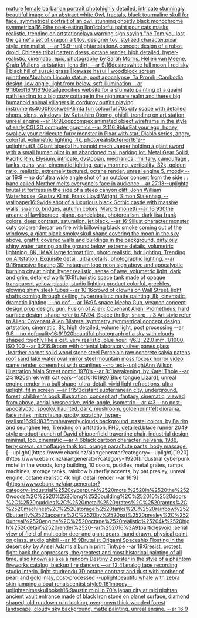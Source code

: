 [mature female barbarian portrait photo](https://www.ebank.nz/aiartgenerator?category=mature%2520female%2520barbarian%2520portrait%2520photo)[highly detailed, intricate stunningly beautiful image of an abstract white Owl, fractals, black tourmaline skull for face, symmetrical portrait of an owl, stunning ghostly black monochrome symmetrical](https://www.ebank.nz/aiartgenerator?category=highly%2520detailed%2C%2520intricate%2520stunningly%2520beautiful%2520image%2520of%2520an%2520abstract%2520white%2520Owl%2C%2520fractals%2C%2520black%2520tourmaline%2520skull%2520for%2520face%2C%2520symmetrical%2520portrait%2520of%2520an%2520owl%2C%2520stunning%2520ghostly%2520black%2520monochrome%2520symmetrical)[16:9](https://www.ebank.nz/aiartgenerator?category=16%3A9)[the poet-eating lion](https://www.ebank.nz/aiartgenerator?category=the%2520poet-eating%2520lion)[1](https://www.ebank.nz/aiartgenerator?category=1)[colorful paint pour cats masks, realistic, trending on artstation](https://www.ebank.nz/aiartgenerator?category=colorful%2520paint%2520pour%2520cats%2520masks%2C%2520realistic%2C%2520trending%2520on%2520artstation)[clay](https://www.ebank.nz/aiartgenerator?category=clay)[a warning sign saying "he Tom you lost the game"](https://www.ebank.nz/aiartgenerator?category=a%2520warning%2520sign%2520saying%2520%22he%2520Tom%2520you%2520lost%2520the%2520game%22)[a set of dragon art toy, designer toy ,stylized character,pixar style, minimalist , --ar 16:9](https://www.ebank.nz/aiartgenerator?category=a%2520set%2520of%2520dragon%2520art%2520toy%2C%2520designer%2520toy%2520%2Cstylized%2520character%2Cpixar%2520style%2C%2520minimalist%2520%2C%2520--ar%252016%3A9)[--uplight](https://www.ebank.nz/aiartgenerator?category=--uplight)[artstation](https://www.ebank.nz/aiartgenerator?category=artstation)[A concept design of a robot, droid, Chinese tribal pattern dress, octane render, high detailed, hyper-realistic, cinematic, epic, photography by Sarah Morris, Hellen van Meene, Craig Mullens, artstation, lens dirt, --ar 9:16](https://www.ebank.nz/aiartgenerator?category=A%2520concept%2520design%2520of%2520a%2520robot%2C%2520droid%2C%2520Chinese%2520tribal%2520pattern%2520dress%2C%2520octane%2520render%2C%2520high%2520detailed%2C%2520hyper-realistic%2C%2520cinematic%2C%2520epic%2C%2520photography%2520by%2520Sarah%2520Morris%2C%2520Hellen%2520van%2520Meene%2C%2520Craig%2520Mullens%2C%2520artstation%2C%2520lens%2520dirt%2C%2520--ar%25209%3A16)[desires](https://www.ebank.nz/aiartgenerator?category=desires)[white full moon | red sky | black hill of susuki grass | kawase hasui | woodblock screen print](https://www.ebank.nz/aiartgenerator?category=white%2520full%2520moon%2520%7C%2520red%2520sky%2520%7C%2520black%2520hill%2520of%2520susuki%2520grass%2520%7C%2520kawase%2520hasui%2520%7C%2520woodblock%2520screen%2520print)[them](https://www.ebank.nz/aiartgenerator?category=them)[Abraham Lincoln statue, post apocalypse, Ta Promh, Cambodia design, low angle, light from below, soft illumination  --ar 9:16](https://www.ebank.nz/aiartgenerator?category=Abraham%2520Lincoln%2520statue%2C%2520post%2520apocalypse%2C%2520Ta%2520Promh%2C%2520Cambodia%2520design%2C%2520low%2520angle%2C%2520light%2520from%2520below%2C%2520soft%2520illumination%2520%2520--ar%25209%3A16)[text](https://www.ebank.nz/aiartgenerator?category=text)[16:9](https://www.ebank.nz/aiartgenerator?category=16%3A9)[16:9](https://www.ebank.nz/aiartgenerator?category=16%3A9)[detail](https://www.ebank.nz/aiartgenerator?category=detail)[geocities website for a sfumato painting of a quaint path leading to a big cozy cottage in the nightmare realm and theres big humanoid animal villagers in corduroy outfits playing instruments](https://www.ebank.nz/aiartgenerator?category=geocities%2520website%2520for%2520a%2520sfumato%2520painting%2520of%2520a%2520quaint%2520path%2520leading%2520to%2520a%2520big%2520cozy%2520cottage%2520in%2520the%2520nightmare%2520realm%2520and%2520theres%2520big%2520humanoid%2520animal%2520villagers%2520in%2520corduroy%2520outfits%2520playing%2520instruments)[4000](https://www.ebank.nz/aiartgenerator?category=4000)[Rockwell](https://www.ebank.nz/aiartgenerator?category=Rockwell)[Klimt](https://www.ebank.nz/aiartgenerator?category=Klimt)[a fun colourful 70s city scape with detailed shops, signs, windows, by Katsuhiro Otomo, ghibli, trending on art station, unreal engine --ar 16:9](https://www.ebank.nz/aiartgenerator?category=a%2520fun%2520colourful%252070s%2520city%2520scape%2520with%2520detailed%2520shops%2C%2520signs%2C%2520windows%2C%2520by%2520Katsuhiro%2520Otomo%2C%2520ghibli%2C%2520trending%2520on%2520art%2520station%2C%2520unreal%2520engine%2520--ar%252016%3A9)[Loop](https://www.ebank.nz/aiartgenerator?category=Loop)[compex animated object wireframe in the style of early CGI 3D computer graphics --ar 2:1](https://www.ebank.nz/aiartgenerator?category=compex%2520animated%2520object%2520wireframe%2520in%2520the%2520style%2520of%2520early%2520CGI%25203D%2520computer%2520graphics%2520--ar%25202%3A1)[16:9](https://www.ebank.nz/aiartgenerator?category=16%3A9)[blur](https://www.ebank.nz/aiartgenerator?category=blur)[Eat your ego, honey, swallow your pride](https://www.ebank.nz/aiartgenerator?category=Eat%2520your%2520ego%2C%2520honey%2C%2520swallow%2520your%2520pride)[cute furry monster in Pixar with star, Diablo series, angry, colorful, volumetric lighting, 4k, photorealistic](https://www.ebank.nz/aiartgenerator?category=cute%2520furry%2520monster%2520in%2520Pixar%2520with%2520star%2C%2520Diablo%2520series%2C%2520angry%2C%2520colorful%2C%2520volumetric%2520lighting%2C%25204k%2C%2520photorealistic)[terror](https://www.ebank.nz/aiartgenerator?category=terror)[16:9](https://www.ebank.nz/aiartgenerator?category=16%3A9)[--uplight](https://www.ebank.nz/aiartgenerator?category=--uplight)[hutt](https://www.ebank.nz/aiartgenerator?category=hutt)[3:4](https://www.ebank.nz/aiartgenerator?category=3%3A4)[Giant bipedal humanoid mech Jaeger holding a giant sword with a small human pilot in an abandoned mall parking lot. Metal Gear Solid, Pacific Rim, Elysium, intricate, dystopian, mechanical, military, camouflage , tanks, guns, war, cinematic lighting, early morning, verticality, 32k, golden ratio, realistic, extremely textured, octane render, unreal engine 5, moody --ar 16:9 --no dof](https://www.ebank.nz/aiartgenerator?category=Giant%2520bipedal%2520humanoid%2520mech%2520Jaeger%2520holding%2520a%2520giant%2520sword%2520with%2520a%2520small%2520human%2520pilot%2520in%2520an%2520abandoned%2520mall%2520parking%2520lot.%2520Metal%2520Gear%2520Solid%2C%2520Pacific%2520Rim%2C%2520Elysium%2C%2520intricate%2C%2520dystopian%2C%2520mechanical%2C%2520military%2C%2520camouflage%2520%2C%2520tanks%2C%2520guns%2C%2520war%2C%2520cinematic%2520lighting%2C%2520early%2520morning%2C%2520verticality%2C%252032k%2C%2520golden%2520ratio%2C%2520realistic%2C%2520extremely%2520textured%2C%2520octane%2520render%2C%2520unreal%2520engine%25205%2C%2520moody%2520--ar%252016%3A9%2520--no%2520dof)[ultra wide angle shot of an outdoor concert from the side : : band called Merther melts everyone's face in audience --ar 27:13](https://www.ebank.nz/aiartgenerator?category=ultra%2520wide%2520angle%2520shot%2520of%2520an%2520outdoor%2520concert%2520from%2520the%2520side%2520%3A%2520%3A%2520band%2520called%2520Merther%2520melts%2520everyone%27s%2520face%2520in%2520audience%2520--ar%252027%3A13)[--uplight](https://www.ebank.nz/aiartgenerator?category=--uplight)[a brutalist fortress in the side of a steep canyon cliff, John William Waterhouse, Gustav Klimt, Frank Lloyd Wright, Simon Stalenhag, --wallpaper](https://www.ebank.nz/aiartgenerator?category=a%2520brutalist%2520fortress%2520in%2520the%2520side%2520of%2520a%2520steep%2520canyon%2520cliff%2C%2520John%2520William%2520Waterhouse%2C%2520Gustav%2520Klimt%2C%2520Frank%2520Lloyd%2520Wright%2C%2520Simon%2520Stalenhag%2C%2520--wallpaper)[16:9](https://www.ebank.nz/aiartgenerator?category=16%3A9)[wide shot of a luxurious black Gothic castle with massive walls, swamp, bridges, autumn colors, Marc Simonetti --ar 16:9](https://www.ebank.nz/aiartgenerator?category=wide%2520shot%2520of%2520a%2520luxurious%2520black%2520Gothic%2520castle%2520with%2520massive%2520walls%2C%2520swamp%2C%2520bridges%2C%2520autumn%2520colors%2C%2520Marc%2520Simonetti%2520--ar%252016%3A9)[30](https://www.ebank.nz/aiartgenerator?category=30)[the arcane of law](https://www.ebank.nz/aiartgenerator?category=the%2520arcane%2520of%2520law)[liberace, piano. candelabra. photorealism. dark lisa frank colors, deep contrast. saturation. jet black. --ar 16:9](https://www.ebank.nz/aiartgenerator?category=liberace%2C%2520piano.%2520candelabra.%2520photorealism.%2520dark%2520lisa%2520frank%2520colors%2C%2520deep%2520contrast.%2520saturation.%2520jet%2520black.%2520--ar%252016%3A9)[illust character monster cuty color](https://www.ebank.nz/aiartgenerator?category=illust%2520character%2520monster%2520cuty%2520color)[render](https://www.ebank.nz/aiartgenerator?category=render)[car on fire with billowing black smoke coming out of the windows, a giant black smoky skull shape covering the moon in the sky above, graffiti covered walls and buildings in the background, dirty oily shiny water running on the ground below, extreme details, volumetric lightning, 8K, IMAX large format film, photo realistic, hdr lighting, Trending on Artstation, Exquisite detail, ultra details, photographic lighting, --ar 9:16](https://www.ebank.nz/aiartgenerator?category=car%2520on%2520fire%2520with%2520billowing%2520black%2520smoke%2520coming%2520out%2520of%2520the%2520windows%2C%2520a%2520giant%2520black%2520smoky%2520skull%2520shape%2520covering%2520the%2520moon%2520in%2520the%2520sky%2520above%2C%2520graffiti%2520covered%2520walls%2520and%2520buildings%2520in%2520the%2520background%2C%2520dirty%2520oily%2520shiny%2520water%2520running%2520on%2520the%2520ground%2520below%2C%2520extreme%2520details%2C%2520volumetric%2520lightning%2C%25208K%2C%2520IMAX%2520large%2520format%2520film%2C%2520photo%2520realistic%2C%2520hdr%2520lighting%2C%2520Trending%2520on%2520Artstation%2C%2520Exquisite%2520detail%2C%2520ultra%2520details%2C%2520photographic%2520lighting%2C%2520--ar%25209%3A16)[massive floating 3D Instagram logo neon sign above and apocalyptic burning city at night, hyper realistic, sense of awe, volumetric light, dark and grim, detailed world](https://www.ebank.nz/aiartgenerator?category=massive%2520floating%25203D%2520Instagram%2520logo%2520neon%2520sign%2520above%2520and%2520apocalyptic%2520burning%2520city%2520at%2520night%2C%2520hyper%2520realistic%2C%2520sense%2520of%2520awe%2C%2520volumetric%2520light%2C%2520dark%2520and%2520grim%2C%2520detailed%2520world)[16:9](https://www.ebank.nz/aiartgenerator?category=16%3A9)[futuristic space tank made of opaque transparent yellow plastic, studio lighting product colorful, greebles, glowing shiny sleek tubes --ar 10:16](https://www.ebank.nz/aiartgenerator?category=futuristic%2520space%2520tank%2520made%2520of%2520opaque%2520transparent%2520yellow%2520plastic%2C%2520studio%2520lighting%2520product%2520colorful%2C%2520greebles%2C%2520glowing%2520shiny%2520sleek%2520tubes%2520--ar%252010%3A16)[crowd of clowns on Wall Street, light shafts coming through ceiling, hyperrealistic matte painting, 8k, cinematic, dramatic lighting, --no dof, --ar 16:9](https://www.ebank.nz/aiartgenerator?category=crowd%2520of%2520clowns%2520on%2520Wall%2520Street%2C%2520light%2520shafts%2520coming%2520through%2520ceiling%2C%2520hyperrealistic%2520matte%2520painting%2C%25208k%2C%2520cinematic%2C%2520dramatic%2520lighting%2C%2520--no%2520dof%2C%2520--ar%252016%3A9)[A space Mecha Gun,  weapon concept design,prop design, gun, Fusion of  Alien: Covenant Alien: Prometheus,  hard surface design,   shape refer to AN94,   Space thriller, sharp , ::3  Art style refer to Alien: Covenant Alien   Bilateral symmetry       symmetrical   concept design,  artstation, cinematic,  8k, high detailed,  volume light,  post processing    --ar 9:5   --no dof](https://www.ebank.nz/aiartgenerator?category=A%2520space%2520Mecha%2520Gun%2C%2520%2520weapon%2520concept%2520design%2Cprop%2520design%2C%2520gun%2C%2520Fusion%2520of%2520%2520Alien%3A%2520Covenant%2520Alien%3A%2520Prometheus%2C%2520%2520hard%2520surface%2520design%2C%2520%2520%2520shape%2520refer%2520to%2520AN94%2C%2520%2520%2520Space%2520thriller%2C%2520sharp%2520%2C%2520%3A%3A3%2520%2520Art%2520style%2520refer%2520to%2520Alien%3A%2520Covenant%2520Alien%2520%2520%2520Bilateral%2520symmetry%2520%2520%2520%2520%2520%2520%2520symmetrical%2520%2520%2520concept%2520design%2C%2520%2520artstation%2C%2520cinematic%2C%2520%25208k%2C%2520high%2520detailed%2C%2520%2520volume%2520light%2C%2520%2520post%2520processing%2520%2520%2520%2520--ar%25209%3A5%2520%2520%2520--no%2520dof)[quality](https://www.ebank.nz/aiartgenerator?category=quality)[16:9](https://www.ebank.nz/aiartgenerator?category=16%3A9)[1920](https://www.ebank.nz/aiartgenerator?category=1920)[beautiful photograph of a sky with clouds shaped roughly like a cat, very realistic, blue hour, ƒ/6.3, 22.0 mm, 1/1000, ISO 100 --ar 3:2](https://www.ebank.nz/aiartgenerator?category=beautiful%2520photograph%2520of%2520a%2520sky%2520with%2520clouds%2520shaped%2520roughly%2520like%2520a%2520cat%2C%2520very%2520realistic%2C%2520blue%2520hour%2C%2520%C6%92/6.3%2C%252022.0%2520mm%2C%25201/1000%2C%2520ISO%2520100%2520--ar%25203%3A2)[16:9](https://www.ebank.nz/aiartgenerator?category=16%3A9)[room with oriental laboratory silver panes glass ,fearther carpet solid wood stone steel Porcelain raw concrete salvia patens roof sand lake water oval mirror steel mountain moss fox](https://www.ebank.nz/aiartgenerator?category=room%2520with%2520oriental%2520laboratory%2520silver%2520panes%2520glass%2520%2Cfearther%2520carpet%2520solid%2520wood%2520stone%2520steel%2520Porcelain%2520raw%2520concrete%2520salvia%2520patens%2520roof%2520sand%2520lake%2520water%2520oval%2520mirror%2520steel%2520mountain%2520moss%2520fox)[psx horror video game render screenshot with scanlines --no text](https://www.ebank.nz/aiartgenerator?category=psx%2520horror%2520video%2520game%2520render%2520screenshot%2520with%2520scanlines%2520--no%2520text)[--uplight](https://www.ebank.nz/aiartgenerator?category=--uplight)[Ann Wilson illustration Main Street comic 1970’s --ar 8:11](https://www.ebank.nz/aiartgenerator?category=Ann%2520Wilson%2520illustration%2520Main%2520Street%2520comic%25201970%E2%80%99s%2520--ar%25208%3A11)[awakening, by Karel Thole --ar 2:3](https://www.ebank.nz/aiartgenerator?category=awakening%2C%2520by%2520Karel%2520Thole%2520--ar%25202%3A3)[1920](https://www.ebank.nz/aiartgenerator?category=1920)[shrek with cat ears](https://www.ebank.nz/aiartgenerator?category=shrek%2520with%2520cat%2520ears)[--fast](https://www.ebank.nz/aiartgenerator?category=--fast)[10:10](https://www.ebank.nz/aiartgenerator?category=10%3A10)[1920](https://www.ebank.nz/aiartgenerator?category=1920)[[Blue tongue Lizard], unreal engine render in a ball shape, ultra-detail, vivid light refractions, ultra uplight, fit in screen, —ar 1:1](https://www.ebank.nz/aiartgenerator?category=%5BBlue%2520tongue%2520Lizard%5D%2C%2520unreal%2520engine%2520render%2520in%2520a%2520ball%2520shape%2C%2520ultra-detail%2C%2520vivid%2520light%2520refractions%2C%2520ultra%2520uplight%2C%2520fit%2520in%2520screen%2C%2520%E2%80%94ar%25201%3A1)[5:3](https://www.ebank.nz/aiartgenerator?category=5%3A3)[distant subterranean city, underground, forest, children's book illustration, concept art, fantasy, cinematic, viewed from above, aerial perspective, wide-angle, isometric  --ar 4:3 --no post-apocalyptic, spooky, haunted, dark, mushroom, golden](https://www.ebank.nz/aiartgenerator?category=distant%2520subterranean%2520city%2C%2520underground%2C%2520forest%2C%2520children%27s%2520book%2520illustration%2C%2520concept%2520art%2C%2520fantasy%2C%2520cinematic%2C%2520viewed%2520from%2520above%2C%2520aerial%2520perspective%2C%2520wide-angle%2C%2520isometric%2520%2520--ar%25204%3A3%2520--no%2520post-apocalyptic%2C%2520spooky%2C%2520haunted%2C%2520dark%2C%2520mushroom%2C%2520golden)[print](https://www.ebank.nz/aiartgenerator?category=print)[felt diorama, face mites, microfauna, grotty, scratchy, hyper-realism](https://www.ebank.nz/aiartgenerator?category=felt%2520diorama%2C%2520face%2520mites%2C%2520microfauna%2C%2520grotty%2C%2520scratchy%2C%2520hyper-realism)[16:9](https://www.ebank.nz/aiartgenerator?category=16%3A9)[9:18](https://www.ebank.nz/aiartgenerator?category=9%3A18)[35mm](https://www.ebank.nz/aiartgenerator?category=35mm)[heavenly clouds background, pastel colors, by Ba rim and seunghee lee, Trending on artstation, FHD, detailed,](https://www.ebank.nz/aiartgenerator?category=heavenly%2520clouds%2520background%2C%2520pastel%2520colors%2C%2520by%2520Ba%2520rim%2520and%2520seunghee%2520lee%2C%2520Trending%2520on%2520artstation%2C%2520FHD%2C%2520detailed%2C)[blade runner 2049 style product launch of David chipperfield travertine chair, industrial design, minimal, fog, cinematic —ar 4:6](https://www.ebank.nz/aiartgenerator?category=blade%2520runner%25202049%2520style%2520product%2520launch%2520of%2520David%2520chipperfield%2520travertine%2520chair%2C%2520industrial%2520design%2C%2520minimal%2C%2520fog%2C%2520cinematic%2520%E2%80%94ar%25204%3A6)[black cartoon character, nelvana, 1986. terry crews. camoflauge tank top. orange parachute pants. body massage.](https://www.ebank.nz/aiartgenerator?category=black%2520cartoon%2520character%2C%2520nelvana%2C%25201986.%2520terry%2520crews.%2520camoflauge%2520tank%2520top.%2520orange%2520parachute%2520pants.%2520body%2520massage.)[--uplight](https://www.ebank.nz/aiartgenerator?category=--uplight)[1920](https://www.ebank.nz/aiartgenerator?category=1920)[industrial cyberpunk motel in the woods,  long building, 10 doors, puddles, metal grates, ramps, machines, storage tanks, rainbow butterfly accents, by pat presley, unreal engine, octane realistic 4k high detail render --ar 16:9](https://www.ebank.nz/aiartgenerator?category=industrial%2520cyberpunk%2520motel%2520in%2520the%2520woods%2C%2520%2520long%2520building%2C%252010%2520doors%2C%2520puddles%2C%2520metal%2520grates%2C%2520ramps%2C%2520machines%2C%2520storage%2520tanks%2C%2520rainbow%2520butterfly%2520accents%2C%2520by%2520pat%2520presley%2C%2520unreal%2520engine%2C%2520octane%2520realistic%25204k%2520high%2520detail%2520render%2520--ar%252016%3A9)[particles](https://www.ebank.nz/aiartgenerator?category=particles)[void::](https://www.ebank.nz/aiartgenerator?category=void%3A%3A)[aerial view of field of multicolor deer and giant gears, hand drawn, physical paint, on glass, studio ghibli --ar 16:9](https://www.ebank.nz/aiartgenerator?category=aerial%2520view%2520of%2520field%2520of%2520multicolor%2520deer%2520and%2520giant%2520gears%2C%2520hand%2520drawn%2C%2520physical%2520paint%2C%2520on%2520glass%2C%2520studio%2520ghibli%2520--ar%252016%3A9)[Brutalist Origami Spaceship Floating in the desert sky by Ansel Adams albumin print Tintype --ar 19:6](https://www.ebank.nz/aiartgenerator?category=Brutalist%2520Origami%2520Spaceship%2520Floating%2520in%2520the%2520desert%2520sky%2520by%2520Ansel%2520Adams%2520albumin%2520print%2520Tintype%2520--ar%252019%3A6)[resist, protest, fight back the oppressors, the greatest and most historical painting of all time, also known as aka a random Destiny 2 poster in the style of a phantom fireworks catalog, backup fire dancers —ar 12:41](https://www.ebank.nz/aiartgenerator?category=resist%2C%2520protest%2C%2520fight%2520back%2520the%2520oppressors%2C%2520the%2520greatest%2520and%2520most%2520historical%2520painting%2520of%2520all%2520time%2C%2520also%2520known%2520as%2520aka%2520a%2520random%2520Destiny%25202%2520poster%2520in%2520the%2520style%2520of%2520a%2520phantom%2520fireworks%2520catalog%2C%2520backup%2520fire%2520dancers%2520%E2%80%94ar%252012%3A41)[analog tape recording studio interio,  light studrendu 3D octane contrast and dust with mother of pearl and gold inlay, post-processed --uplight](https://www.ebank.nz/aiartgenerator?category=analog%2520tape%2520recording%2520studio%2520interio%2C%2520%2520light%2520studrendu%25203D%2520octane%2520contrast%2520and%2520dust%2520with%2520mother%2520of%2520pearl%2520and%2520gold%2520inlay%2C%2520post-processed%2520--uplight)[beautiful](https://www.ebank.nz/aiartgenerator?category=beautiful)[whale with zebra skin jumping a boat renaiscentist style](https://www.ebank.nz/aiartgenerator?category=whale%2520with%2520zebra%2520skin%2520jumping%2520a%2520boat%2520renaiscentist%2520style)[9:16](https://www.ebank.nz/aiartgenerator?category=9%3A16)[1](https://www.ebank.nz/aiartgenerator?category=1)[moody](https://www.ebank.nz/aiartgenerator?category=moody)[--uplight](https://www.ebank.nz/aiartgenerator?category=--uplight)[anime](https://www.ebank.nz/aiartgenerator?category=anime)[skull](https://www.ebank.nz/aiartgenerator?category=skull)[bokeh](https://www.ebank.nz/aiartgenerator?category=bokeh)[16:9](https://www.ebank.nz/aiartgenerator?category=16%3A9)[austin mini in 70's japan city at mid night](https://www.ebank.nz/aiartgenerator?category=austin%2520mini%2520in%252070%27s%2520japan%2520city%2520at%2520mid%2520night)[an ancient vault entrance made of black Iron stone on planet surface, diamond shaped, old rundown ruin looking, overgrown thick wooded forest landscape, cloudy sky background, matte painting, unreal engine, --ar 16:9](https://www.ebank.nz/aiartgenerator?category=an%2520ancient%2520vault%2520entrance%2520made%2520of%2520black%2520Iron%2520stone%2520on%2520planet%2520surface%2C%2520diamond%2520shaped%2C%2520old%2520rundown%2520ruin%2520looking%2C%2520overgrown%2520thick%2520wooded%2520forest%2520landscape%2C%2520cloudy%2520sky%2520background%2C%2520matte%2520painting%2C%2520unreal%2520engine%2C%2520--ar%252016%3A9)